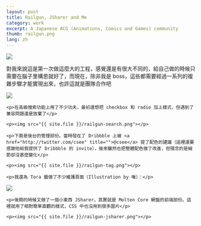```yaml
---
layout: post
title: Railgun, JSharer and Me
category: work
excerpt: A Japanese ACG (Animations, Comics and Games) community
thumb: railgun.png
lang: zh
---
```


<p><img src="{{ site.file }}/railgun-logo.png"></p>

<div class=txt>
	<p>對我來說這是第一次做這麼大的工程，感覺還是有很大不同的，給自己做的時候只需要在腦子里構思就好了，而現在，除非我是 boss，這些都需要經過一系列的複雜步驟才能實現出來，也許這就是團隊合作吧</p>
</div>

<p><img src="{{ site.file }}/railgun.png"></p>

<div class=txt>

	<p>在高級搜索功能上用了不少功夫，最初還想把 checkbox 和 radio 加上樣式，但遇到了兼容問題還是放棄了</p>

	<p><img src="{{ site.file }}/railgun-search.png"></p>

	<p>下面是後台的管理部份。當時發在了 Dribbble 上被 <a href="http://twitter.com/csee" title="">@csee</a> 提了配色的建議（這裡還要感謝他給我提供了 Dribbble 的 invite），後來雖然也把整體配色做了改進，但殘念的是細節卻沒甚麼變化</p>

	<p><img src="{{ site.file }}/railgun-tag.png"></p>

	<p>我還為 Tora 醬做了不少維護頁面（Illustration by 唯）：</p>

  <p><img src="{{ site.file }}/railgun-error.png"></p>

	<p>後期的時候又做了一個小東西 JSharer，其實就是 Molten Core 網盤的前端部份。這裡就用了相對簡單直觀的樣式，CSS 中也沒用到很多圖片</p>

	<p><img src="{{ site.file }}/railgun-jsharer.png"></p>
</div>